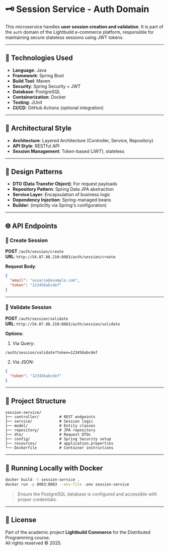 # 🗝️ Session Service - Auth Domain

This microservice handles **user session creation and validation**. It is part of the `auth` domain of the Lightbuild e-commerce platform, responsible for maintaining secure stateless sessions using JWT tokens.

---

## 🧰 Technologies Used

- **Language**: Java
- **Framework**: Spring Boot
- **Build Tool**: Maven
- **Security**: Spring Security + JWT
- **Database**: PostgreSQL
- **Containerization**: Docker
- **Testing**: JUnit
- **CI/CD**: GitHub Actions (optional integration)

---

## 🧱 Architectural Style

- **Architecture**: Layered Architecture (Controller, Service, Repository)
- **API Style**: RESTful API
- **Session Management**: Token-based (JWT), stateless

---

## 🧩 Design Patterns

- **DTO (Data Transfer Object)**: For request payloads
- **Repository Pattern**: Spring Data JPA abstraction
- **Service Layer**: Encapsulation of business logic
- **Dependency Injection**: Spring-managed beans
- **Builder**: (implicitly via Spring's configuration)

---

## 🌐 API Endpoints

### 🔸 Create Session

**POST** `/auth/session/create`  
**URL**: `http://54.87.88.210:8083/auth/session/create`

**Request Body**:
```json
{
  "email": "usuario@example.com",
  "token": "123456abcdef"
}
```

---

### 🔸 Validate Session

**POST** `/auth/session/validate`  
**URL**: `http://54.87.88.210:8083/auth/session/validate`

**Options**:
1. Via Query:
```
/auth/session/validate?token=123456abcdef
```
2. Via JSON:
```json
{
  "token": "123456abcdef"
}
```

---

## 📁 Project Structure

```
session-service/
├── controller/         # REST endpoints
├── service/            # Session logic
├── model/              # Entity classes
├── repository/         # JPA repository
├── dto/                # Request DTOs
├── config/             # Spring Security setup
├── resources/          # application.properties
└── Dockerfile          # Container instructions
```

---

## 🐳 Running Locally with Docker

```bash
docker build -t session-service .
docker run -p 8083:8083 --env-file .env session-service
```

> Ensure the PostgreSQL database is configured and accessible with proper credentials.

---

## 📄 License

Part of the academic project **Lightbuild Commerce** for the Distributed Programming course.  
All rights reserved © 2025.

